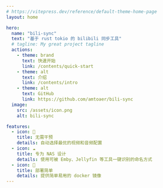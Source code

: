 ```yaml
---
# https://vitepress.dev/reference/default-theme-home-page
layout: home

hero:
  name: "bili-sync"
  text: "基于 rust tokio 的 bilibili 同步工具"
  # tagline: My great project tagline
  actions:
    - theme: brand
      text: 快速开始
      link: /contents/quick-start
    - theme: alt
      text: 介绍
      link: /contents/intro
    - theme: alt
      text: GitHub
      link: https://github.com/amtoaer/bili-sync
  image:
    src: /assets/icon.png
    alt: bili-sync

features:
  - icon: 💾
    title: 无需干预
    details: 自动选择最优的视频和音频配置
  - icon: ☁️
    title: 专为 NAS 设计
    details: 使用可被 Emby、Jellyfin 等工具一键识别的命名方式
  - icon: 🐳
    title: 部署简单
    details: 提供简单易用的 docker 镜像
---
```



